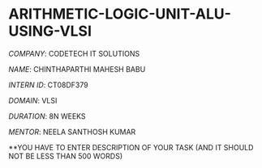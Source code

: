# ARITHMETIC-LOGIC-UNIT-ALU-USING-VLSI

*COMPANY*: CODETECH IT SOLUTIONS

*NAME*: CHINTHAPARTHI MAHESH BABU

*INTERN ID*: CT08DF379

*DOMAIN*: VLSI

*DURATION*: 8N WEEKS

*MENTOR*: NEELA SANTHOSH KUMAR

**YOU HAVE TO ENTER DESCRIPTION OF YOUR TASK (AND IT SHOULD NOT BE LESS THAN 500 WORDS)
